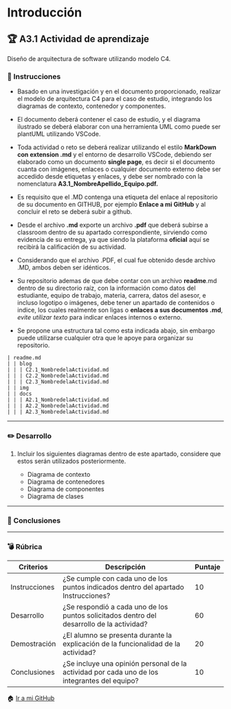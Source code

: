 # Introducción

## :trophy: A3.1 Actividad de aprendizaje

Diseño de arquitectura de software utilizando modelo C4.

### :blue_book: Instrucciones

 - Basado en una investigación y en el documento proporcionado, realizar el modelo de arquitectura C4 para el caso de estudio, integrando los diagramas de contexto, contenedor y componentes.
 
 - El documento deberá contener el caso de estudio, y el diagrama ilustrado se deberá elaborar con una herramienta UML como puede ser plantUML utilizando VSCode.
 
 - Toda actividad o reto se deberá realizar utilizando el estilo **MarkDown con extension .md** y el entorno de desarrollo VSCode, debiendo ser elaborado como un documento **single page**, es decir si el documento cuanta con imágenes, enlaces o cualquier documento externo debe ser accedido desde etiquetas y enlaces, y debe ser nombrado con la nomenclatura **A3.1_NombreApellido_Equipo.pdf.** 
 
- Es requisito que el .MD contenga una etiqueta del enlace al repositorio de su documento en GITHUB, por ejemplo **Enlace a mi GitHub** y al concluir el reto se deberá subir a github.

- Desde el archivo **.md** exporte un archivo **.pdf** que deberá subirse a classroom dentro de su apartado correspondiente, sirviendo como evidencia de su entrega, ya que siendo la plataforma **oficial** aquí se recibirá la calificación de su actividad.
- Considerando que el archivo .PDF, el cual fue obtenido desde archivo .MD, ambos deben ser idénticos.

- Su repositorio ademas de que debe contar con un archivo **readme**.md dentro de su directorio raíz, con la información como datos del estudiante, equipo de trabajo, materia, carrera, datos del asesor, e incluso logotipo o imágenes, debe tener un apartado de contenidos o indice, los cuales realmente son ligas o **enlaces a sus documentos .md**, _evite utilizar texto_ para indicar enlaces internos o externo.

- Se propone una estructura tal como esta indicada abajo, sin embargo puede utilizarse cualquier otra que le apoye para organizar su repositorio.
``` 
| readme.md
| | blog
| | | C2.1_NombredelaActividad.md
| | | C2.2_NombredelaActividad.md
| | | C2.3_NombredelaActividad.md
| | img
| | docs
| | | A2.1_NombredelaActividad.md
| | | A2.2_NombredelaActividad.md
| | | A2.3_NombredelaActividad.md
```
___

### :pencil2: Desarrollo

1. Incluir los siguientes diagramas dentro de este apartado, considere que estos serán utilizados posteriormente.

	- Diagrama de contexto
	- Diagrama de contenedores
	- Diagrama de componentes
	- Diagrama de clases
   
___

### :book: Conclusiones


___   
### :bomb: Rúbrica

| Criterios     | Descripción                                                                                  | Puntaje |
| ------------- | -------------------------------------------------------------------------------------------- | ------- |
| Instrucciones | ¿Se cumple con cada uno de los puntos indicados dentro del apartado Instrucciones?            | 10      |
| Desarrollo    | ¿Se respondió a cada uno de los puntos solicitados dentro del desarrollo de la actividad?     | 60      |
| Demostración    | ¿El alumno se presenta durante la explicación de la funcionalidad de la actividad?   | 20      |
| Conclusiones   | ¿Se incluye una opinión personal de la actividad por cada uno de los integrantes del equipo? | 10  |


:house: [Ir a mi GitHub]()
